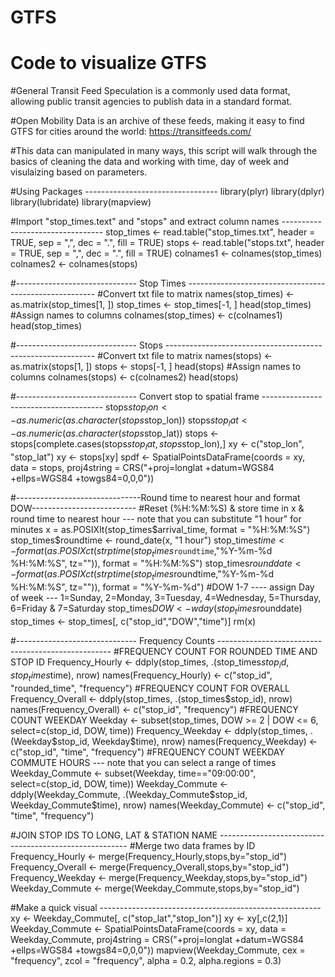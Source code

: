 # GTFS
# Code to visualize GTFS

#General Transit Feed Speculation is a commonly used data format, allowing public transit agencies to publish data in a standard format. 

#Open Mobility Data is an archive of these feeds, making it easy to find GTFS for cities around the world: https://transitfeeds.com/

#This data can manipulated in many ways, this script will walk through the basics of cleaning the data and working with time, day of week and visulaizing based on parameters.

#Using Packages ---------------------------------
library(plyr)
library(dplyr)
library(lubridate)
library(mapview)

#Import "stop_times.text" and "stops" and extract column names  ---------------------------------
stop_times <- read.table("stop_times.txt", header = TRUE, sep = ",", dec = ".", fill = TRUE)
stops <- read.table("stops.txt", header = TRUE, sep = ",", dec = ".", fill = TRUE)
colnames1 <- colnames(stop_times)
colnames2 <- colnames(stops)

#------------------------------ Stop Times -------------------------------------------------------
#Convert txt file to matrix
names(stop_times) <- as.matrix(stop_times[1, ])
stop_times <- stop_times[-1, ]
head(stop_times)
#Assign names to columns
colnames(stop_times) <- c(colnames1)
head(stop_times)

#------------------------------ Stops ------------------------------------------------------------
#Convert txt file to matrix
names(stops) <- as.matrix(stops[1, ])
stops <- stops[-1, ]
head(stops)
#Assign names to columns
colnames(stops) <- c(colnames2)
head(stops)

#------------------------------ Convert stop to spatial frame --------------------------------------
stops$stop_lon <- as.numeric(as.character(stops$stop_lon))
stops$stop_lat <- as.numeric(as.character(stops$stop_lat))
stops <- stops[complete.cases(stops$stop_lat, stops$stop_lon),]
xy <- c("stop_lon", "stop_lat")
xy <- stops[xy]
spdf <- SpatialPointsDataFrame(coords = xy, data = stops,
                               proj4string = CRS("+proj=longlat +datum=WGS84 +ellps=WGS84 +towgs84=0,0,0"))
 
#-------------------------------Round time to nearest hour and format DOW--------------------------
#Reset (%H:%M:%S) & store time in x & round time to nearest hour --- note that you can substitute "1 hour" for minutes 
x = as.POSIXlt(stop_times$arrival_time, format = "%H:%M:%S")
stop_times$roundtime <- round_date(x, "1 hour")
stop_times$time <- format(as.POSIXct(strptime(stop_times$`roundtime`,"%Y-%m-%d %H:%M:%S", tz="")), format = "%H:%M:%S")
stop_times$rounddate <- format(as.POSIXct(strptime(stop_times$roundtime,"%Y-%m-%d %H:%M:%S", tz="")), format = "%Y-%m-%d")
#DOW 1-7 ---- assign Day of week --- 1=Sunday, 2=Monday, 3=Tuesday, 4=Wednesday, 5=Thursday, 6=Friday & 7=Saturday
stop_times$DOW <- wday(stop_times$rounddate)
stop_times <- stop_times[, c("stop_id","DOW","time")]
rm(x)

#------------------------------ Frequency Counts ---------------------------------------------------
#FREQUENCY COUNT FOR ROUNDED TIME AND STOP ID
Frequency_Hourly <- ddply(stop_times, .(stop_times$stop_id, stop_times$time), nrow)
names(Frequency_Hourly) <- c("stop_id", "rounded_time", "frequency")
#FREQUENCY COUNT FOR OVERALL
Frequency_Overall <- ddply(stop_times, .(stop_times$stop_id), nrow)
names(Frequency_Overall) <- c("stop_id", "frequency")
#FREQUENCY COUNT WEEKDAY
Weekday <- subset(stop_times, DOW >= 2 | DOW <= 6,
                  select=c(stop_id, DOW, time))
Frequency_Weekday <- ddply(stop_times, .(Weekday$stop_id, Weekday$time), nrow)
names(Frequency_Weekday) <- c("stop_id", "time", "frequency")
#FREQUENCY COUNT WEEKDAY COMMUTE HOURS --- note that you can select a range of times
Weekday_Commute <- subset(Weekday, time=="09:00:00",
                          select=c(stop_id, DOW, time))
Weekday_Commute <- ddply(Weekday_Commute, .(Weekday_Commute$stop_id, Weekday_Commute$time), nrow)
names(Weekday_Commute) <- c("stop_id", "time", "frequency")

#JOIN STOP IDS TO LONG, LAT & STATION NAME -------------------------------------------------------
#Merge two data frames by ID
Frequency_Hourly <- merge(Frequency_Hourly,stops,by="stop_id")
Frequency_Overall <- merge(Frequency_Overall,stops,by="stop_id")
Frequency_Weekday <- merge(Frequency_Weekday,stops,by="stop_id")
Weekday_Commute <- merge(Weekday_Commute,stops,by="stop_id")

#Make a quick visual -------------------------------------------------------
xy <- Weekday_Commute[, c("stop_lat","stop_lon")]
xy <- xy[,c(2,1)]
Weekday_Commute <- SpatialPointsDataFrame(coords = xy, data = Weekday_Commute,
                                          proj4string = CRS("+proj=longlat +datum=WGS84 +ellps=WGS84 +towgs84=0,0,0"))
mapview(Weekday_Commute, cex = "frequency", zcol = "frequency", alpha = 0.2, alpha.regions = 0.3)






